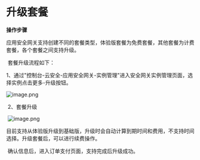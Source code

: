 # 升级套餐

**操作步骤**

​    应用安全网关支持创建不同的套餐类型，体验版套餐为免费套餐，其他套餐为计费套餐，各个套餐之间支持升级。

​    套餐升级流程如下：

​    1、通过"控制台-云安全-应用安全网关-实例管理"进入安全网关实例管理页面，选择实例点击更多-升级按钮。

![image.png](https://img1.jcloudcs.com/cms/6b83b485-88c2-4aa6-af6d-2e17bfd5f8c820180816202614.png)

​    2、套餐升级

​    ![image.png](https://img1.jcloudcs.com/cms/74843148-355b-457f-b3f0-8c2e434c034a20180816202932.png)

​    目前支持从体验版升级到基础版，升级时会自动计算到期时间和费用，不支持时间选择。升级套餐后，可以进行续费操作。

​     确认信息后，进入订单支付页面，支持完成后升级成功。